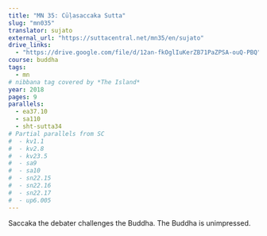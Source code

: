 ```yaml
---
title: "MN 35: Cūḷasaccaka Sutta"
slug: "mn035"
translator: sujato
external_url: "https://suttacentral.net/mn35/en/sujato"
drive_links:
  - "https://drive.google.com/file/d/12an-fkOglIuKerZB71PaZPSA-ouQ-PBQ"
course: buddha
tags:
  - mn
# nibbana tag covered by *The Island*
year: 2018
pages: 9
parallels:
  - ea37.10
  - sa110
  - sht-sutta34
# Partial parallels from SC
#  - kv1.1
#  - kv2.8
#  - kv23.5
#  - sa9
#  - sa10
#  - sn22.15
#  - sn22.16
#  - sn22.17
#  - up6.005
---
```


Saccaka the debater challenges the Buddha. The Buddha is unimpressed.
